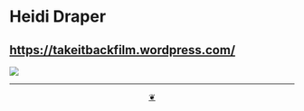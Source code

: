 # Heidi Draper


## https://takeitbackfilm.wordpress.com/

![]( https://takeitbackfilm.files.wordpress.com/2008/07/take_it_back640.jpg )



***

<center title="You have reached the end of the line" ><a title="Return to top" href="javascript:window.scrollTo(0,0);" class=aDingbat > ❦ </a></center>
